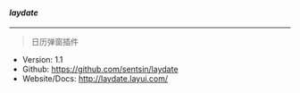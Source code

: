 #### *laydate*
---
> 日历弹窗插件

* Version: 1.1
* Github: https://github.com/sentsin/laydate
* Website/Docs: http://laydate.layui.com/